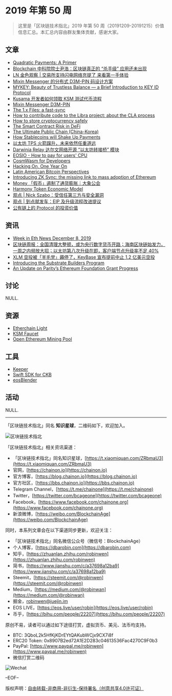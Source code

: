 # 2019 年第 50 周

> 这里是「区块链技术指北」2019 年第 50 周（20191209-20191215）价值信息汇总。本汇总内容由群友集体贡献，感谢大家。

## 文章

* [Quadratic Payments: A Primer](https://bbs.chainon.io/d/4922)
* [Blockchain 中科院院士尹浩：区块链真正的 “杀手级” 应用还未出现](https://bbs.chainon.io/d/4924)
* [LN 金色观察 | 交易所支持闪电网络充提了 来看第一手体验](https://bbs.chainon.io/d/4927)
* [Mixin Messenger 的分布式 D3M-PIN 码设计方案](https://bbs.chainon.io/d/4929)
* [MYKEY: Beauty of Trustless Balance — a Brief Introduction to KEY ID Protocol](https://bbs.chainon.io/d/4931)
* [Kusama 开发者如何领取 KSM 测试代币流程](https://bbs.chainon.io/d/4932)
* [Mixin Messenger D3M-PIN](https://bbs.chainon.io/d/4939)
* [The 1.x Files: a fast-sync](https://bbs.chainon.io/d/4940)
* [How to contribute code to the Libra project: about the CLA process](https://bbs.chainon.io/d/4941)
* [How to store cryptocurrency safely](https://bbs.chainon.io/d/4942)
* [The Smart Contract Risk in DeFi](https://bbs.chainon.io/d/4943)
* [The Ultimate Public Chain (China-Korea)](https://bbs.chainon.io/d/4944)
* [How Stablecoins will Shake Up Payments](https://bbs.chainon.io/d/4945)
* [以太坊 TPS 火箭蹿升，未来依然任重道远](https://bbs.chainon.io/d/4946)
* [Darwinia Relay 达尔文网络开源 “以太坊转接桥” 模块](https://bbs.chainon.io/d/4947)
* [EOSIO - How to pay for users' CPU](https://bbs.chainon.io/d/4948)
* [CosmWasm for Developers](https://bbs.chainon.io/d/4950)
* [Hacking On, One Year On](https://bbs.chainon.io/d/4951)
* [Latin American Bitcoin Perspectives](https://bbs.chainon.io/d/4952)
* [Introducing ZK Sync: the missing link to mass adoption of Ethereum](https://bbs.chainon.io/d/4954)
* [Money 「假币」遏制了通货膨胀｜大象公会](https://bbs.chainon.io/d/4955)
* [Harmony Token Economic Model](https://bbs.chainon.io/d/4956)
* [观点 | Nick Szabo：受信任第三方与安全漏洞](https://bbs.chainon.io/d/4957)
* [观点 | 到点就发车：EIP 及升级流程改进提议](https://bbs.chainon.io/d/4958)
* [公有链上的 Protocol 的投资价值](https://bbs.chainon.io/d/4959)

## 资讯

* [Week in Eth News December 8, 2019](https://bbs.chainon.io/d/4923)
* [区块链周报：全国清理大整顿，或为央行数字货币开路；海南区块链始发力，一周之内频放大招；以太坊第八次升级在即，客户端节点升级率不足 40%](https://bbs.chainon.io/d/4933)
* [XLM 空投被「羊毛党」薅停了，KeyBase 宣布提前中止 1.2 亿美元空投](https://bbs.chainon.io/d/4936)
* [Introducing the Substrate Builders Program](https://bbs.chainon.io/d/4937)
* [An Update on Parity’s Ethereum Foundation Grant Progress](https://bbs.chainon.io/d/4938)

## 讨论

NULL.

## 资源

* [Etherchain Light](https://bbs.chainon.io/d/4926)
* [KSM Faucet](https://bbs.chainon.io/d/4934)
* [Open Ethereum Mining Pool](https://bbs.chainon.io/d/4953)

## 工具

* [Keeper](https://bbs.chainon.io/d/4930)
* [Swift SDK for CKB ](https://bbs.chainon.io/d/4925)
* [eosBlender](https://bbs.chainon.io/d/4949)

## 活动

NULL.

***

「区块链技术指北」同名 **知识星球**，二维码如下，欢迎加入。

![区块链技术指北](https://cdn.dbarobin.com/3YzonTR.png)

「区块链技术指北」相关资讯渠道：

* 「区块链技术指北」同名知识星球，[https://t.xiaomiquan.com/ZRbmaU3](https://t.xiaomiquan.com/ZRbmaU3)
* 官网，[https://chainon.io](https://chainon.io)
* 官方博客，[https://blog.chainon.io](https://blog.chainon.io)
* 官方社区，[https://bbs.chainon.io](https://bbs.chainon.io)
* Telegram Channel，[https://t.me/chainone](https://t.me/chainone)
* Twitter，[https://twitter.com/bcageone](https://twitter.com/bcageone)
* Facebook，[https://www.facebook.com/chainone.org](https://www.facebook.com/chainone.org)
* 新浪微博，[https://weibo.com/BlockchainAge](https://weibo.com/BlockchainAge)

同时，本系列文章会在以下渠道同步更新，欢迎关注：

* 「区块链技术指北」同名微信公众号（微信号：BlockchainAge）
* 个人博客，[https://dbarobin.com](https://dbarobin.com)
* 知乎，[https://zhuanlan.zhihu.com/robinwen](https://zhuanlan.zhihu.com/robinwen)
* 简书，[https://www.jianshu.com/c/a37698a12ba9](https://www.jianshu.com/c/a37698a12ba9)
* Steemit，[https://steemit.com/@robinwen](https://steemit.com/@robinwen)
* Medium，[https://medium.com/@robinwan](https://medium.com/@robinwan)
* 掘金，[robinwen@juejin.im](https://juejin.im/user/5673ccae60b2260ee435f89a/posts)
* EOS LIVE，[https://eos.live/user/robin](https://eos.live/user/robin)
* 币乎，[https://bihu.com/people/22207](https://bihu.com/people/22207)

原创不易，读者可以通过如下途径打赏，虚拟货币、美元、法币均支持。

* BTC: 3QboL2k5HfKjKDrEYtQAKubWCjx9CX7i8f
* ERC20 Token: 0x8907B2ed72A1E2D283c04613536Fac4270C9F0b3
* PayPal: [https://www.paypal.me/robinwen](https://www.paypal.me/robinwen)
* 微信打赏二维码

![Wechat](https://cdn.dbarobin.com/SzoNl5b.jpg)

–EOF–

版权声明：[自由转载-非商用-非衍生-保持署名（创意共享4.0许可证）](http://creativecommons.org/licenses/by-nc-nd/4.0/deed.zh)